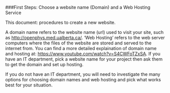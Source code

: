 ###First Steps: Choose a website name (Domain) and a Web Hosting Service

This document: procedures to create a new website.  

A domain name refers to the website name (url) used to visit your site, such as http://openphys.med.ualberta.ca/.  ‘Web Hosting’ refers to the web server computers where the files of the website are stored and served to the internet from.  You can find a more detailed explaination of domain name and hosting at: https://www.youtube.com/watch?v=S4CWFoTZxSA.  If you have an IT department, pick a website name for your project then ask them to get the domain and set up hosting.  

If you do not have an IT department, 
you will need to investigate the many options for choosing domain names and web hosting and 
pick what works best for your situation.
